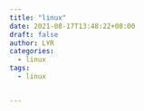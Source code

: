 ```yaml
---
title: "linux"
date: 2021-08-17T13:48:22+08:00
draft: false
author: LYR
categories:
  - linux
tags:
  - linux


---
```


